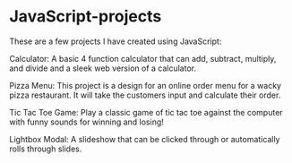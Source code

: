 # JavaScript-projects
These are a few projects I have created using JavaScript:







Calculator: A basic 4 function calculator that can add, subtract, multiply, and divide and a sleek web version of a calculator.

Pizza Menu: This project is a design for an online order menu for a wacky pizza restaurant. It will take the customers input and calculate their order.

Tic Tac Toe Game: Play a classic game of tic tac toe against the computer with funny sounds for winning and losing!

Lightbox Modal: A slideshow that can be clicked through or automatically rolls through slides.
